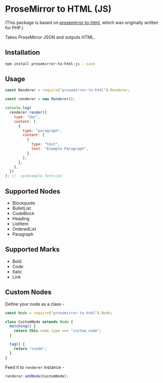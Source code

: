 # ProseMirror to HTML (JS)

(This package is based on [prosemirror-to-html](https://github.com/ueberdosis/prosemirror-to-html), which was originally written for PHP.)

Takes ProseMirror JSON and outputs HTML.

## Installation

```bash
npm install prosemirror-to-html-js --save
```

## Usage

```js
const Renderer = require("prosemirror-to-html").Renderer;

const renderer = new Renderer();

console.log(
  renderer.render({
    type: "doc",
    content: [
      {
        type: "paragraph",
        content: [
          {
            type: "text",
            text: "Example Paragraph",
          },
        ],
      },
    ],
  })
); // `<p>Example Text</p>`
```

## Supported Nodes

- Blockquote
- BulletList
- CodeBlock
- Heading
- ListItem
- OrderedList
- Paragraph

## Supported Marks

- Bold
- Code
- Italic
- Link

## Custom Nodes

Define your node as a class -

```js
const Node = require("prosemirror-to-html").Node;

class CustomNode extends Node {
  matching() {
    return this.node.type === "custom_node";
  }

  tag() {
    return "cnode";
  }
}
```

Feed it to `renderer` instance -

```js
renderer.addNode(CustomNode);
```
